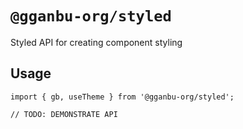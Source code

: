# `@gganbu-org/styled`

Styled API for creating component styling

## Usage

```
import { gb, useTheme } from '@gganbu-org/styled';

// TODO: DEMONSTRATE API
```
